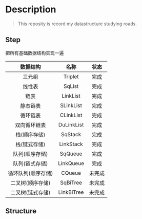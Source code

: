 # Description

> This reposity is record my datastructure studying roads.

## Step

把所有基础数据结构实现一遍

|      数据结构      |    名称    |  状态  |
| :----------------: | :--------: | :----: |
|       三元组       |  Triplet   |  完成  |
|       线性表       |   SqList   |  完成  |
|        链表        |  LinkList  |  完成  |
|      静态链表      | SLinkList  |  完成  |
|      循环链表      | CLinkList  |  完成  |
|    双向循环链表    | DuLinkList |  完成  |
|    栈(顺序存储)    |  SqStack   |  完成  |
|    栈(链式存储)    | LinkStack  |  完成  |
|   队列(顺序存储)   |  SqQueue   |  完成  |
|   队列(链式存储)   | LinkQueue  |  完成  |
| 循环队列(顺序存储) |   CQueue   | 未完成 |
|  二叉树(顺序存储)  |  SqBiTree  | 未完成 |
|  二叉树(链式存储)  | LinkBiTree | 未完成 |

## Structure



